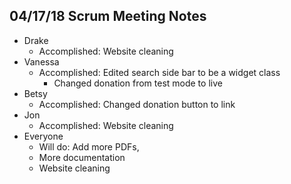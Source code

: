 ## 04/17/18 Scrum Meeting Notes

* Drake
    * Accomplished: Website cleaning
* Vanessa
    * Accomplished: Edited search side bar to be a widget class
	    * Changed donation from test mode to live
* Betsy
    * Accomplished: Changed donation button to link
* Jon
    * Accomplished: Website cleaning
* Everyone
    * Will do: Add more PDFs, 
    * More documentation
    * Website cleaning